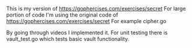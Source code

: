 This is my version of https://gophercises.com/exercises/secret
For large portion of code I'm using the original code of https://gophercises.com/exercises/secret For example cipher.go

By going through videos I implemented it. For unit testing there is vault_test.go which tests basic vault functionality.
